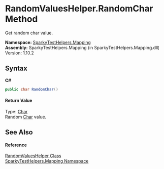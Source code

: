 # RandomValuesHelper.RandomChar Method 
 

Get random char value.

**Namespace:**&nbsp;<a href="N_SparkyTestHelpers_Mapping.md">SparkyTestHelpers.Mapping</a><br />**Assembly:**&nbsp;SparkyTestHelpers.Mapping (in SparkyTestHelpers.Mapping.dll) Version: 1.10.2

## Syntax

**C#**<br />
``` C#
public char RandomChar()
```


#### Return Value
Type: <a href="http://msdn2.microsoft.com/en-us/library/k493b04s" target="_blank">Char</a><br />Random <a href="http://msdn2.microsoft.com/en-us/library/k493b04s" target="_blank">Char</a> value.

## See Also


#### Reference
<a href="T_SparkyTestHelpers_Mapping_RandomValuesHelper.md">RandomValuesHelper Class</a><br /><a href="N_SparkyTestHelpers_Mapping.md">SparkyTestHelpers.Mapping Namespace</a><br />